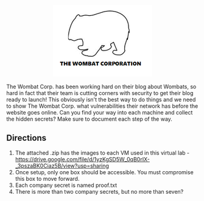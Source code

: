 <p align="center">
  <img src="WOMBATCORP.png" />
</p>

The Wombat Corp. has been working hard on their blog about Wombats, so hard in fact that their team is cutting corners with security to get their blog ready to launch! This obviously isn't the best way to do things and we need to show The Wombat Corp. what vulnerabilities their network has before the website goes online. Can you find your way into each machine and collect the hidden secrets? Make sure to document each step of the way.

## Directions
1. The attached .zip has the images to each VM used in this virtual lab
      -https://drive.google.com/file/d/1yzKgSD5W_0qB0rIX-_3pszaBK0Ciaz5B/view?usp=sharing
2. Once setup, only one box should be accessible. You must compromise this box to move forward.
3. Each company secret is named proof.txt
4. There is more than two company secrets, but no more than seven?
